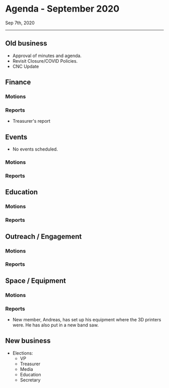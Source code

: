 # Agenda - September 2020

Sep 7th, 2020

---

## Old business

- Approval of minutes and agenda.
- Revisit Closure/COVID Policies.
- CNC Update

## Finance

### Motions

### Reports

- Treasurer's report

## Events

- No events scheduled.

### Motions

### Reports

## Education

### Motions

### Reports

## Outreach / Engagement

### Motions

### Reports

## Space / Equipment

### Motions

### Reports

- New member, Andreas, has set up his equipment where the 3D printers were. He has also put in a new band saw.

## New business

- Elections:
  - VP
  - Treasurer
  - Media
  - Education
  - Secretary
